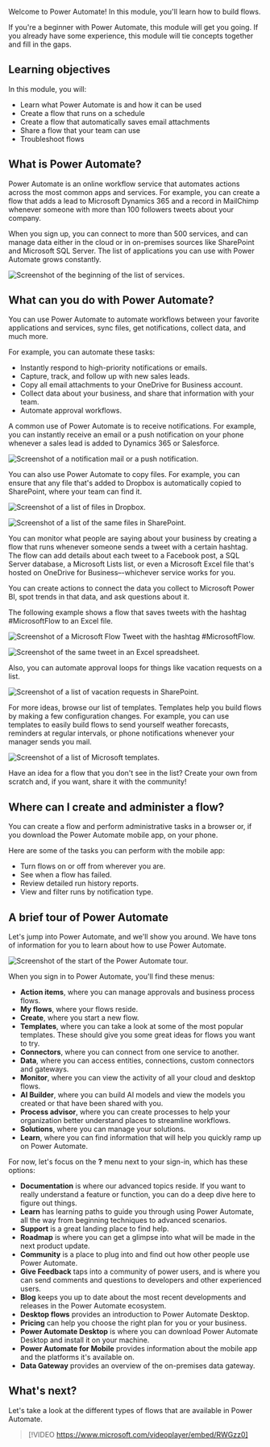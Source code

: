 Welcome to Power Automate! In this module, you'll learn how to build flows.

If you're a beginner with Power Automate, this module will get you going. If you already have some experience, this module will tie concepts together and fill in the gaps.

## Learning objectives

In this module, you will:

- Learn what Power Automate is and how it can be used
- Create a flow that runs on a schedule
- Create a flow that automatically saves email attachments
- Share a flow that your team can use
- Troubleshoot flows

## What is Power Automate?

Power Automate is an online workflow service that automates actions across the most common apps and services. For example, you can create a flow that adds a lead to Microsoft Dynamics 365 and a record in MailChimp whenever someone with more than 100 followers tweets about your company.

When you sign up, you can connect to more than 500 services, and can manage data either in the cloud or in on-premises sources like SharePoint and Microsoft SQL Server. The list of applications you can use with Power Automate grows constantly.

![Screenshot of the beginning of the list of services.](../media/flow-services.png)

## What can you do with Power Automate?

You can use Power Automate to automate workflows between your favorite applications and services, sync files, get notifications, collect data, and much more.

For example, you can automate these tasks:

- Instantly respond to high-priority notifications or emails.
- Capture, track, and follow up with new sales leads.
- Copy all email attachments to your OneDrive for Business account.
- Collect data about your business, and share that information with your team.
- Automate approval workflows.

A common use of Power Automate is to receive notifications. For example, you can instantly receive an email or a push notification on your phone whenever a sales lead is added to Dynamics 365 or Salesforce.

![Screenshot of a notification mail or a push notification.](../media/sales-lead.png)

You can also use Power Automate to copy files. For example, you can ensure that any file that's added to Dropbox is automatically copied to SharePoint, where your team can find it.

![Screenshot of a list of files in Dropbox.](../media/dropbox-files.png)

![Screenshot of a list of the same files in SharePoint.](../media/sharepoint-files.png)

You can monitor what people are saying about your business by creating a flow that runs whenever someone sends a tweet with a certain hashtag. The flow can add details about each tweet to a Facebook post, a SQL Server database, a Microsoft Lists list, or even a Microsoft Excel file that's hosted on OneDrive for Business–-whichever service works for you.

You can create actions to connect the data you collect to Microsoft Power BI, spot trends in that data, and ask questions about it.

The following example shows a flow that saves tweets with the hashtag #MicrosoftFlow to an Excel file.

![Screenshot of a Microsoft Flow Tweet with the hashtag #MicrosoftFlow.](../media/tweets-to-excel.png)

![Screenshot of the same tweet in an Excel spreadsheet.](../media/excel-tweets.png)

Also, you can automate approval loops for things like vacation requests on a list.

![Screenshot of a list of vacation requests in SharePoint.](../media/vacation-requests.png)

For more ideas, browse our list of templates. Templates help you build flows by making a few configuration changes. For example, you can use templates to easily build flows to send yourself weather forecasts, reminders at regular intervals, or phone notifications whenever your manager sends you mail.

![Screenshot of a list of Microsoft templates.](../media/templates-you-might-use.png)

Have an idea for a flow that you don't see in the list? Create your own from scratch and, if you want, share it with the community!

## Where can I create and administer a flow?

You can create a flow and perform administrative tasks in a browser or, if you download the Power Automate mobile app, on your phone.

Here are some of the tasks you can perform with the mobile app:

- Turn flows on or off from wherever you are.
- See when a flow has failed.
- Review detailed run history reports.
- View and filter runs by notification type.

## A brief tour of Power Automate

Let's jump into Power Automate, and we'll show you around. We have tons of information for you to learn about how to use Power Automate.

![Screenshot of the start of the Power Automate tour.](../media/start-of-tour.png)

When you sign in to Power Automate, you'll find these menus:

- **Action items**, where you can manage approvals and business process flows.
- **My flows**, where your flows reside.
- **Create**, where you start a new flow.
- **Templates**, where you can take a look at some of the most popular templates. These should give you some great ideas for flows you want to try.
- **Connectors**, where you can connect from one service to another.
- **Data**, where you can access entities, connections, custom connectors and gateways.
- **Monitor**, where you can view the activity of all your cloud and desktop flows.
- **AI Builder**, where you can build AI models and view the models you created or that have been shared with you.
- **Process advisor**, where you can create processes to help your organization better understand places to streamline workflows. 
- **Solutions**, where you can manage your solutions.
- **Learn**, where you can find information that will help you quickly ramp up on Power Automate.

For now, let's focus on the **?** menu next to your sign-in, which has these options:

- **Documentation** is where our advanced topics reside. If you want to really understand a feature or function, you can do a deep dive here to figure out things.
- **Learn** has learning paths to guide you through using Power Automate, all the way from beginning techniques to advanced scenarios.
- **Support** is a great landing place to find help.
- **Roadmap** is where you can get a glimpse into what will be made in the next product update.
- **Community** is a place to plug into and find out how other people use Power Automate.
- **Give Feedback** taps into a community of power users, and is where you can send comments and questions to developers and other experienced users.
- **Blog** keeps you up to date about the most recent developments and releases in the Power Automate ecosystem.
- **Desktop flows** provides an introduction to Power Automate Desktop.
- **Pricing** can help you choose the right plan for you or your business.
- **Power Automate Desktop** is where you can download Power Automate Desktop and install it on your machine.
- **Power Automate for Mobile** provides information about the mobile app and the platforms it's available on.
- **Data Gateway** provides an overview of the on-premises data gateway.

## What's next?

Let's take a look at the different types of flows that are available in Power Automate.

> [!VIDEO https://www.microsoft.com/videoplayer/embed/RWGzz0] 

